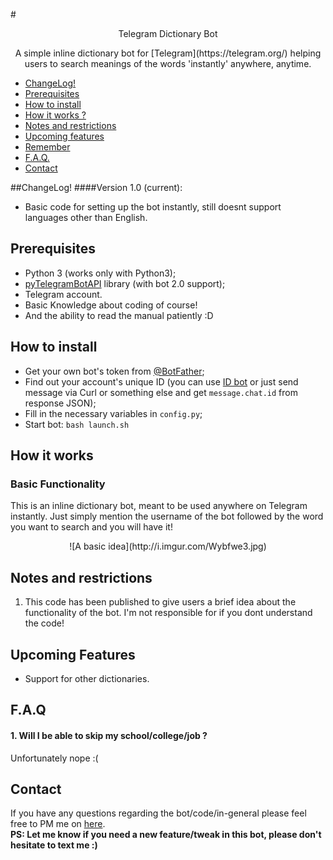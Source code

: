 #<p align="center">Telegram Dictionary Bot 
<p align="center">A simple inline dictionary bot for [Telegram](https://telegram.org/) helping users to search meanings of the words 'instantly' anywhere, anytime.


 * [ChangeLog!](#changelog)
 * [Prerequisites](#prerequisites)
 * [How to install](#how-to-install)
 * [How it works ?](#how-it-works)
 * [Notes and restrictions](#notes-and-restrictions)
 * [Upcoming features](#upcoming-features)
 * [Remember](#remember)
 * [F.A.Q.](#faq)
 * [Contact](#contact)

##ChangeLog!
####Version 1.0 (current):
   * Basic code for setting up the bot instantly, still doesnt support languages other than English.
   
## Prerequisites
* Python 3 (works only with Python3);
* [pyTelegramBotAPI](https://github.com/eternnoir/pyTelegramBotAPI/) library (with bot 2.0 support);
* Telegram account.
* Basic Knowledge about coding of course! 
* And the ability to read the manual patiently :D 

## How to install
* Get your own bot's token from [@BotFather](https://telegram.me/botfather);
* Find out your account's unique ID (you can use [ID bot](https://telegram.me/my_id_bot) or just send message via Curl or something else and get `message.chat.id` from response JSON);
* Fill in the necessary variables in `config.py`;
* Start bot: `bash launch.sh`

## How it works
### Basic Functionality
This is an inline dictionary bot, meant to be used anywhere on Telegram instantly. Just simply mention the username of the bot followed by the word you want to search and you will have it! 


<p align="center"> ![A basic idea](http://i.imgur.com/Wybfwe3.jpg)


## Notes and restrictions
1. This code has been published to give users a brief idea about the functionality of the bot. I'm not responsible for if you dont understand the code!<br>

## Upcoming Features
* Support for other dictionaries.

## F.A.Q
#### 1. Will I be able to skip my school/college/job ? 
Unfortunately nope :( 

## Contact
If you have any questions regarding the bot/code/in-general please feel free to PM me on [here](https://telegram.me/nandan).<br>
**PS: Let me know if you need a new feature/tweak in this bot, please don't hesitate to text me :)**
